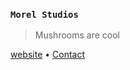 

### `Morel Studios`

> Mushrooms are cool

[website]()
•
[Contact](mailto:morel.studios@outlook.com)

